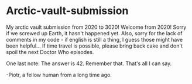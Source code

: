 # Arctic-vault-submission
My arctic vault submission from 2020 to 3020!
Welcome from 2020!
Sorry if we screwed up Earth, it hasn't happened yet. Also, sorry for the lack of comments in my code - if english is still a thing, I guess those might have been helpful...
If time travel is possible, please bring back cake and don't spoil the next Doctor Who episodes.

One last note:
The answer is 42. Remember that. That's all I can say.

-Piotr, a fellow human from a long time ago.
